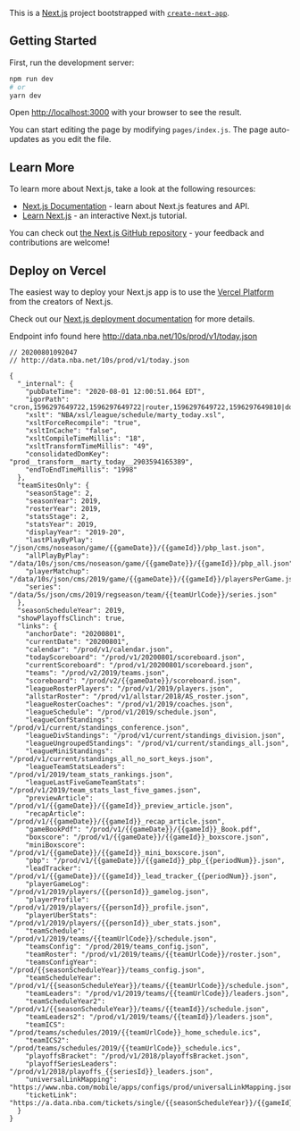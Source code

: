 This is a [Next.js](https://nextjs.org/) project bootstrapped with [`create-next-app`](https://github.com/vercel/next.js/tree/canary/packages/create-next-app).

## Getting Started

First, run the development server:

```bash
npm run dev
# or
yarn dev
```

Open [http://localhost:3000](http://localhost:3000) with your browser to see the result.

You can start editing the page by modifying `pages/index.js`. The page auto-updates as you edit the file.

## Learn More

To learn more about Next.js, take a look at the following resources:

- [Next.js Documentation](https://nextjs.org/docs) - learn about Next.js features and API.
- [Learn Next.js](https://nextjs.org/learn) - an interactive Next.js tutorial.

You can check out [the Next.js GitHub repository](https://github.com/vercel/next.js/) - your feedback and contributions are welcome!

## Deploy on Vercel

The easiest way to deploy your Next.js app is to use the [Vercel Platform](https://vercel.com/import?utm_medium=default-template&filter=next.js&utm_source=create-next-app&utm_campaign=create-next-app-readme) from the creators of Next.js.

Check out our [Next.js deployment documentation](https://nextjs.org/docs/deployment) for more details.

Endpoint info found here http://data.nba.net/10s/prod/v1/today.json

```
// 20200801092047
// http://data.nba.net/10s/prod/v1/today.json

{
  "_internal": {
    "pubDateTime": "2020-08-01 12:00:51.064 EDT",
    "igorPath": "cron,1596297649722,1596297649722|router,1596297649722,1596297649810|domUpdater,1596297649922,1596297650716|feedProducer,1596297650948,1596297651720",
    "xslt": "NBA/xsl/league/schedule/marty_today.xsl",
    "xsltForceRecompile": "true",
    "xsltInCache": "false",
    "xsltCompileTimeMillis": "18",
    "xsltTransformTimeMillis": "49",
    "consolidatedDomKey": "prod__transform__marty_today__2903594165389",
    "endToEndTimeMillis": "1998"
  },
  "teamSitesOnly": {
    "seasonStage": 2,
    "seasonYear": 2019,
    "rosterYear": 2019,
    "statsStage": 2,
    "statsYear": 2019,
    "displayYear": "2019-20",
    "lastPlayByPlay": "/json/cms/noseason/game/{{gameDate}}/{{gameId}}/pbp_last.json",
    "allPlayByPlay": "/data/10s/json/cms/noseason/game/{{gameDate}}/{{gameId}}/pbp_all.json",
    "playerMatchup": "/data/10s/json/cms/2019/game/{{gameDate}}/{{gameId}}/playersPerGame.json",
    "series": "/data/5s/json/cms/2019/regseason/team/{{teamUrlCode}}/series.json"
  },
  "seasonScheduleYear": 2019,
  "showPlayoffsClinch": true,
  "links": {
    "anchorDate": "20200801",
    "currentDate": "20200801",
    "calendar": "/prod/v1/calendar.json",
    "todayScoreboard": "/prod/v1/20200801/scoreboard.json",
    "currentScoreboard": "/prod/v1/20200801/scoreboard.json",
    "teams": "/prod/v2/2019/teams.json",
    "scoreboard": "/prod/v2/{{gameDate}}/scoreboard.json",
    "leagueRosterPlayers": "/prod/v1/2019/players.json",
    "allstarRoster": "/prod/v1/allstar/2018/AS_roster.json",
    "leagueRosterCoaches": "/prod/v1/2019/coaches.json",
    "leagueSchedule": "/prod/v1/2019/schedule.json",
    "leagueConfStandings": "/prod/v1/current/standings_conference.json",
    "leagueDivStandings": "/prod/v1/current/standings_division.json",
    "leagueUngroupedStandings": "/prod/v1/current/standings_all.json",
    "leagueMiniStandings": "/prod/v1/current/standings_all_no_sort_keys.json",
    "leagueTeamStatsLeaders": "/prod/v1/2019/team_stats_rankings.json",
    "leagueLastFiveGameTeamStats": "/prod/v1/2019/team_stats_last_five_games.json",
    "previewArticle": "/prod/v1/{{gameDate}}/{{gameId}}_preview_article.json",
    "recapArticle": "/prod/v1/{{gameDate}}/{{gameId}}_recap_article.json",
    "gameBookPdf": "/prod/v1/{{gameDate}}/{{gameId}}_Book.pdf",
    "boxscore": "/prod/v1/{{gameDate}}/{{gameId}}_boxscore.json",
    "miniBoxscore": "/prod/v1/{{gameDate}}/{{gameId}}_mini_boxscore.json",
    "pbp": "/prod/v1/{{gameDate}}/{{gameId}}_pbp_{{periodNum}}.json",
    "leadTracker": "/prod/v1/{{gameDate}}/{{gameId}}_lead_tracker_{{periodNum}}.json",
    "playerGameLog": "/prod/v1/2019/players/{{personId}}_gamelog.json",
    "playerProfile": "/prod/v1/2019/players/{{personId}}_profile.json",
    "playerUberStats": "/prod/v1/2019/players/{{personId}}_uber_stats.json",
    "teamSchedule": "/prod/v1/2019/teams/{{teamUrlCode}}/schedule.json",
    "teamsConfig": "/prod/2019/teams_config.json",
    "teamRoster": "/prod/v1/2019/teams/{{teamUrlCode}}/roster.json",
    "teamsConfigYear": "/prod/{{seasonScheduleYear}}/teams_config.json",
    "teamScheduleYear": "/prod/v1/{{seasonScheduleYear}}/teams/{{teamUrlCode}}/schedule.json",
    "teamLeaders": "/prod/v1/2019/teams/{{teamUrlCode}}/leaders.json",
    "teamScheduleYear2": "/prod/v1/{{seasonScheduleYear}}/teams/{{teamId}}/schedule.json",
    "teamLeaders2": "/prod/v1/2019/teams/{{teamId}}/leaders.json",
    "teamICS": "/prod/teams/schedules/2019/{{teamUrlCode}}_home_schedule.ics",
    "teamICS2": "/prod/teams/schedules/2019/{{teamUrlCode}}_schedule.ics",
    "playoffsBracket": "/prod/v1/2018/playoffsBracket.json",
    "playoffSeriesLeaders": "/prod/v1/2018/playoffs_{{seriesId}}_leaders.json",
    "universalLinkMapping": "https://www.nba.com/mobile/apps/configs/prod/universalLinkMapping.json",
    "ticketLink": "https://a.data.nba.com/tickets/single/{{seasonScheduleYear}}/{{gameId}}/{{trackingId}}"
  }
}
```
